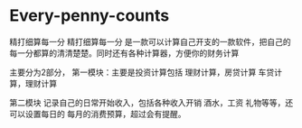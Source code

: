 # Every-penny-counts
精打细算每一分
精打细算每一分 是一款可以计算自己开支的一款软件，把自己的每一分都算的清清楚楚。同时还有各种计算器，方便你的财务计算

主要分为2部分，
第一模块：主要是投资计算包括 理财计算，房贷计算 车贷计算，理财计算




第二模块 
记录自己的日常开始收入，包括各种收入开销 酒水，工资 礼物等等，还可以设置每日的 每月的消费预算，超过会有提醒。
